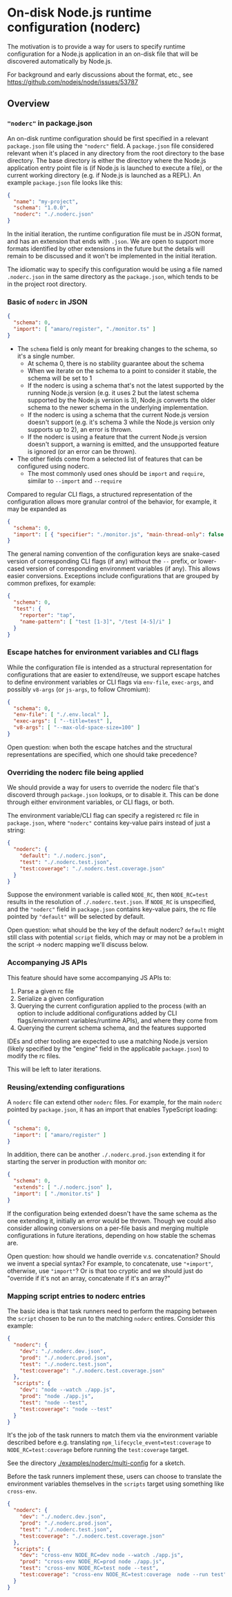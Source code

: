 # On-disk Node.js runtime configuration (noderc)

The motivation is to provide a way for users to specify runtime configuration for a Node.js application in an on-disk file that will be discovered automatically by Node.js.

For background and early discussions about the format, etc., see https://github.com/nodejs/node/issues/53787

## Overview

### `"noderc"` in package.json

An on-disk runtime configuration should be first specified in a relevant `package.json` file using the `"noderc"` field. A `package.json` file considered relevant when it's placed in any directory from the root directory to the base directory. The base directory is either the directory where the Node.js application entry point file is (if Node.js is launched to execute a file), or the current working directory (e.g. if Node.js is launched as a REPL). An example `package.json` file looks like this:

```json
{
  "name": "my-project",
  "schema": "1.0.0",
  "noderc": "./.noderc.json"
}
```

In the initial iteration, the runtime configuration file must be in JSON format, and has an extension that ends with `.json`. We are open to support more formats identified by other extensions in the future but the details will remain to be discussed and it won't be implemented in the initial iteration.

The idiomatic way to specify this configuration would be using a file named `.noderc.json` in the same directory as the `package.json`, which tends to be in the project root directory.


### Basic of `noderc` in JSON

```json
{
  "schema": 0,
  "import": [ "amaro/register", "./monitor.ts" ]
}
```

- The `schema` field is only meant for breaking changes to the schema, so it's a single number.
  - At schema 0, there is no stability guarantee about the schema
  - When we iterate on the schema to a point to consider it stable, the schema will be set to 1
  - If the noderc is using a schema that's not the latest supported by the running Node.js version (e.g. it uses 2 but the latest schema supported by the Node.js version is 3), Node.js converts the older schema to the newer schema in the underlying implementation.
  - If the noderc is using a schema that the current Node.js version doesn't support (e.g. it's schema 3 while the Node.js version only supports up to 2), an error is thrown.
  - If the noderc is using a feature that the current Node.js version doesn't support, a warning is emitted, and the unsupported feature is ignored (or an error can be thrown).
- The other fields come from a selected list of features that can be configured using noderc.
  - The most commonly used ones should be `import` and `require`, similar to `--import` and `--require`

Compared to regular CLI flags, a structured representation of the configuration allows more granular control of the behavior, for example, it may be expanded as

```json
{
  "schema": 0,
  "import": [ { "specifier": "./monitor.js", "main-thread-only": false } ]
}
```

The general naming convention of the configuration keys are snake-cased version of corresponding CLI flags (if any) without the `--` prefix, or lower-cased version of corresponding environment variables (if any). This allows easier conversions. Exceptions include configurations that are grouped by common prefixes, for example:

```json
{
  "schema": 0,
  "test": {
    "reporter": "tap",
    "name-pattern": [ "test [1-3]", "/test [4-5]/i" ]
  }
}
```

### Escape hatches for environment variables and CLI flags

While the configuration file is intended as a structural representation for configurations that are easier to extend/reuse, we support escape hatches to define environment variables or CLI flags via `env-file`, `exec-args`, and possibly `v8-args` (or `js-args`, to follow Chromium):

```json
{
  "schema": 0,
  "env-file": [ "./.env.local" ],
  "exec-args": [ "--title=test" ],
  "v8-args": [ "--max-old-space-size=100" ]
}
```

Open question: when both the escape hatches and the structural representations are specified, which one should take precedence?

### Overriding the noderc file being applied

We should provide a way for users to override the noderc file that's discoverd through `package.json` lookups, or to disable it. This can be done through either environment variables, or CLI flags, or both.

The environment variable/CLI flag can specify a registered rc file in `package.json`, where `"noderc"` contains key-value pairs instead of just a string:

```json
{
  "noderc": {
    "default": "./.noderc.json",
    "test": "./.noderc.test.json",
    "test:coverage": "./.noderc.test.coverage.json"
  }
}
```

Suppose the environment variable is called `NODE_RC`, then `NODE_RC=test` results in the resolution of `./.noderc.test.json`. If `NODE_RC` is unspecified, and the `"noderc"` field in `package.json` contains key-value pairs, the rc file pointed by `"default"` will be selected by default.

Open question: what should be the key of the default noderc? `default` might still class with potential `script` fields, which may or may not be a problem in the script -> noderc mapping we'll discuss below.

### Accompanying JS APIs

This feature should have some accompanying JS APIs to:

1. Parse a given rc file
2. Serialize a given configuration
3. Querying the current configuration applied to the process (with an option to include additional configurations added by CLI flags/environment variables/runtime APIs), and where they come from
4. Querying the current schema schema, and the features supported

IDEs and other tooling are expected to use a matching Node.js version (likely specified by the "engine" field in the applicable `package.json`) to modify the rc files.

This will be left to later iterations.

### Reusing/extending configurations

A `noderc` file can extend other `noderc` files. For example, for the main `noderc` pointed by `package.json`, it has an import that enables TypeScript loading:

```json
{
  "schema": 0,
  "import": [ "amaro/register" ]
}
```

In addition, there can be another `./.noderc.prod.json` extending it for starting the server in production with monitor on:

```json
{
  "schema": 0,
  "extends": [ "./.noderc.json" ],
  "import": [ "./monitor.ts" ]
}
```

If the configuration being extended doesn't have the same schema as the one extending it, initially an error would be thrown. Though we could also consider allowing conversions on a per-file basis and merging multiple configurations in future iterations, depending on how stable the schemas are.

Open question: how should we handle override v.s. concatenation? Should we invent a special syntax? For example, to concatenate, use `"+import"`, otherwise, use `"import"`? Or is that too cryptic and we should just do "override if it's not an array, concatenate if it's an array?"


### Mapping script entries to noderc entries

The basic idea is that task runners need to perform the mapping between the `script` chosen to be run to the matching `noderc` entires. Consider this example:

```json
{
  "noderc": {
    "dev": "./.noderc.dev.json",
    "prod": "./.noderc.prod.json",
    "test": "./.noderc.test.json",
    "test:coverage": "./.noderc.test.coverage.json"
  },
  "scripts": {
    "dev": "node --watch ./app.js",
    "prod": "node ./app.js",
    "test": "node --test",
    "test:coverage": "node --test"
  }
}
```

It's the job of the task runners to match them via the environment variable described before e.g. translating `npm_lifecycle_event=test:coverage` to `NODE_RC=test:coverage` before running the `test:coverage` target.

See the directory [./examples/noderc/multi-config](./examples/noderc/multi-config) for a sketch.

Before the task runners implement these, users can choose to translate the environment variables themselves in the `scripts` target using something like `cross-env`.

```json
{
  "noderc": {
    "dev": "./.noderc.dev.json",
    "prod": "./.noderc.prod.json",
    "test": "./.noderc.test.json",
    "test:coverage": "./.noderc.test.coverage.json"
  },
  "scripts": {
    "dev": "cross-env NODE_RC=dev node --watch ./app.js",
    "prod": "cross-env NODE_RC=prod node ./app.js",
    "test": "cross-env NODE_RC=test node --test",
    "test:coverage": "cross-env NODE_RC=test:coverage  node --run test"
  }
}
```
